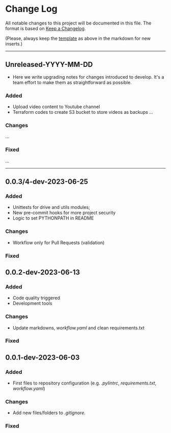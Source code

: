 # Change Log

All notable changes to this project will be documented in this file. The format is based on [Keep a Changelog](http://keepachangelog.com).

(Please, always keep the [template](#unreleased-yyyy-mm-dd) as above in the markdown for new inserts.)

---

## Unreleased-YYYY-MM-DD

- Here we write upgrading notes for changes introduced to develop. It's a team effort to make them as straightforward as possible.

### Added

- Upload video content to Youtube channel
- Terraform codes to create S3 bucket to store videos as backups
...

### Changes

...

### Fixed

...

---

## 0.0.3/4-dev-2023-06-25

### Added

- Unittests for drive and utils modules;
- New pre-commit hooks for more project security
- Logic to set PYTHONPATH in README

### Changes

- Workflow only for Pull Requests (validation)

### Fixed

## 0.0.2-dev-2023-06-13

### Added

- Code quality triggered
- Development tools

### Changes

- Update markdowns, *workflow.yaml* and clean requirements.txt

### Fixed

## 0.0.1-dev-2023-06-03

### Added

- First files to repository configuration (e.g. *.pylintrc*, *requirements.txt*, *workflow.yaml*)

### Changes

- Add new files/folders to *.gitignore.*

### Fixed
